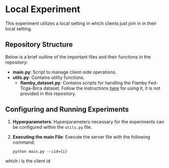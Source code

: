 # Local Experiment

This experiment utilizes a local  setting in which clients just join in in their local setting.


## Repository Structure

Below is a brief outline of the important files and their functions in the repository:

- **main.py**: Script to manage client-side operations.
- **utils.py**: Contains utility functions.
    - **flamby_dataset.py**: Contains scripts for handling the Flamby Fed-Tcga-Brca dataset. Follow the instructions [here](https://github.com/owkin/FLamby/tree/main/flamby/datasets/fed_tcga_brca) for using it, it is not provided in this repository.
 
## Configuring and Running Experiments

1. **Hyperparameters**: Hyperparameters necessary for the experiments can be configured within the `utils.py` file.


3. **Executing the main File**: Execute the server file with the following command:

    ```
    python main.py --cid={i}
    ```
which i is the client id 
 
